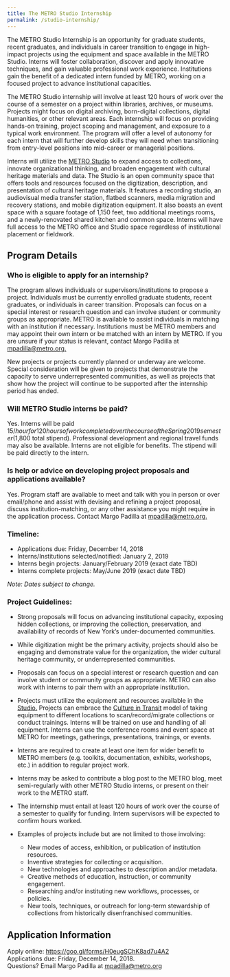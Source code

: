 ```yaml
---
title: The METRO Studio Internship
permalink: /studio-internship/
---
```

The METRO Studio Internship is an opportunity for graduate students, recent graduates, and individuals in career transition to engage in high-impact projects using the equipment and space available in the METRO Studio. Interns will foster collaboration, discover and apply innovative techniques, and gain valuable professional work experience. Institutions gain the benefit of a dedicated intern funded by METRO, working on a focused project to advance institutional capacities.

The METRO Studio internship will involve at least 120 hours of work over the course of a semester on a project within libraries, archives, or museums. Projects might focus on digital archiving, born-digital collections, digital humanities, or other relevant areas. Each internship will focus on providing hands-on training, project scoping and management, and exposure to a typical work environment. The program will offer a level of autonomy for each intern that will further develop skills they will need when transitioning from entry-level positions into mid-career or managerial positions. 

Interns will utilize the [METRO Studio](https://metro.org/services/599studio) to expand access to collections, innovate organizational thinking, and broaden engagement with cultural heritage materials and data. The Studio is an open community space that offers tools and resources focused on the digitization, description, and presentation of cultural heritage materials. It features a recording studio, an audiovisual media transfer station, flatbed scanners, media migration and recovery stations, and mobile digitization equipment. It also boasts an event space with a square footage of 1,150 feet, two additional meetings rooms, and a newly-renovated shared kitchen and common space. Interns will have full access to the METRO office and Studio space regardless of institutional placement or fieldwork.

## Program Details

### Who is eligible to apply for an internship?
The program allows individuals or supervisors/institutions to propose a project. Individuals must be currently enrolled graduate students, recent graduates, or individuals in career transition. Proposals can focus on a special interest or research question and can involve student or community groups as appropriate. METRO is available to assist individuals in matching with an institution if necessary. Institutions must be METRO members and may appoint their own intern or be matched with an intern by METRO. If you are unsure if your status is relevant, contact Margo Padilla at [mpadilla@metro.org.](mailto:mpadilla@metro.org)

New projects or projects currently planned or underway are welcome. Special consideration will be given to projects that demonstrate the capacity to serve underrepresented communities, as well as projects that show how the project will continue to be supported after the internship period has ended.

### Will METRO Studio interns be paid?
Yes. Interns will be paid $15/hour for 120 hours of work completed over the course of the Spring 2019 semester ($1,800 total stipend). Professional development and regional travel funds may also be available. Interns are not eligible for benefits. The stipend will be paid directly to the intern.

### Is help or advice on developing project proposals and applications available?
Yes. Program staff are available to meet and talk with you in person or over email/phone and assist with devising and refining a project proposal, discuss institution-matching, or any other assistance you might require in the application process. Contact Margo Padilla at [mpadilla@metro.org.](mailto:mpadilla@metro.org)

### Timeline:
- Applications due: Friday, December 14, 2018
- Interns/Institutions selected/notified: January 2, 2019
- Interns begin projects: January/February 2019 (exact date TBD)
- Interns complete projects: May/June 2019 (exact date TBD)

*Note: Dates subject to change.*

### Project Guidelines:

+ Strong proposals will focus on advancing institutional capacity, exposing hidden collections, or improving the collection, preservation, and availability of records of New York’s under-documented communities.

+ While digitization might be the primary activity, projects should also be engaging and demonstrate value for the organization, the wider cultural heritage community, or underrepresented communities.

+ Proposals can focus on a special interest or research question and can involve student or community groups as appropriate. METRO can also work with interns to pair them with an appropriate institution.  

+ Projects must utilize the equipment and resources available in the [Studio.](https://metro.org/services/599studio) Projects can embrace the [Culture in Transit](http://www.mnylc.org/cit/?page_id=43) model of taking equipment to different locations to scan/record/migrate collections or conduct trainings. Interns will be trained on use and handling of all equipment. Interns can use the conference rooms and event space at METRO for meetings, gatherings, presentations, trainings, or events.

+ Interns are required to create at least one item for wider benefit to METRO members (e.g. toolkits, documentation, exhibits, workshops, etc.) in addition to regular project work. 

+ Interns may be asked to contribute a blog post to the METRO blog, meet semi-regularly with other METRO Studio interns, or present on their work to the METRO staff. 

+ The internship must entail at least 120 hours of work over the course of a semester to qualify for funding. Intern supervisors will be expected to confirm hours worked. 

+ Examples of projects include but are not limited to those involving:
    + New modes of access, exhibition, or publication of institution resources.
    + Inventive strategies for collecting or acquisition.
    + New technologies and approaches to description and/or metadata.
    + Creative methods of education, instruction, or community engagement.
    + Researching and/or instituting new workflows, processes, or policies.
    + New tools, techniques, or outreach for long-term stewardship of collections from historically disenfranchised communities.

## Application Information

Apply online: <https://goo.gl/forms/H0eugSChK8ad7u4A2>  
Applications due: Friday, December 14, 2018.  
Questions? Email Margo Padilla at [mpadilla@metro.org](mailto:mpadilla@metro.org)  
